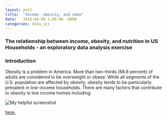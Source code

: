 ```yaml
---
layout: post
title:  "Income, obesity, and soda"
date:   2016-04-09 1:00:00 -0800
categories: data_viz	
---
```


### The relationship between income, obesity, and nutrition in US Households - an exploratory data analysis exercise 

### Introduction
Obesity is a problem in America. More than two-thirds (68.8 percent) of adults are considered to be overweight or obese. While all segments of the U.S. population are affected by obesity, obesity tends to be particularly prevalent in low-income households. There are many factors that contribute to obesity in low income homes including:

![My helpful screenshot](http://stanleychris2.github.io/resources/fat.png)

[here.](https://data.sfgov.org/Economy-and-Community/Registered-Business-Locations-San-Francisco/g8m3-pdis)